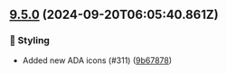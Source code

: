 ## [9.5.0](https://github.com/AxisCommunications/fluent-components/compare/7377588c127621d8e384f8d82f5b112a200da6af..9b678787dffcd96d31b2b6bbed8507d80a6340a8) (2024-09-20T06:05:40.861Z)

### 💄 Styling

  - Added new ADA icons (#311) ([9b67878](https://github.com/AxisCommunications/fluent-components/commit/9b678787dffcd96d31b2b6bbed8507d80a6340a8))
